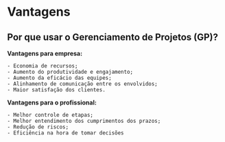 # Vantagens 

## Por que usar o Gerenciamento de Projetos (GP)?

**Vantagens para empresa:**

    - Economia de recursos;
    - Aumento do produtividade e engajamento;
    - Aumento da eficácio das equipes;
    - Alinhamento de comunicação entre os envolvidos;
    - Maior satisfação dos clientes.

**Vantagens para o profissional:**
    
    - Melhor controle de etapas;
    - Melhor entendimento dos cumprimentos dos prazos;
    - Redução de riscos;
    - Eficiência na hora de tomar decisões